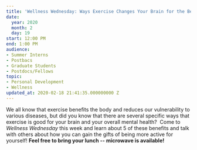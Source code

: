 ```yaml
---
title: 'Wellness Wednesday: Ways Exercise Changes Your Brain for the Better'
date:
  year: 2020
  month: 2
  day: 19
start: 12:00 PM
end: 1:00 PM
audience:
- Summer Interns
- Postbacs
- Graduate Students
- Postdocs/Fellows
topic:
- Personal Development
- Wellness
updated_at: 2020-02-18 21:41:35.000000000 Z
---
```

We all know that exercise benefits the body and reduces our
vulnerability to various diseases, but did you know that there are
several specific ways that exercise is good for your brain and your
overall mental health?  Come to *Wellness Wednesday* this week and learn
about 5 of these benefits and talk with others about how you can gain
the gifts of being more active for yourself! **Feel free to bring your
lunch -- microwave is available!**
